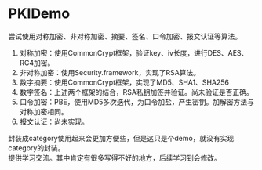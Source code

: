 # PKIDemo
尝试使用对称加密、非对称加密、摘要、签名、口令加密、报文认证等算法。

1. 对称加密：使用CommonCrypt框架，验证key、iv长度，进行DES、AES、RC4加密。
2. 非对称加密：使用Security.framework，实现了RSA算法。
3. 数字摘要：使用CommonCrypt框架，实现了MD5、SHA1、SHA256
4. 数字签名：上述两个框架的结合，RSA私钥加签并验证。尚未验证是否正确。
5. 口令加密：PBE，使用MD5多次迭代，为口令加盐，产生密钥。加解密方法与对称加密相同。
6. 报文认证：尚未实现。

封装成category使用起来会更加方便些，但是这只是个demo，就没有实现category的封装。    
提供学习交流。其中肯定有很多写得不好的地方，后续学习到会修改。